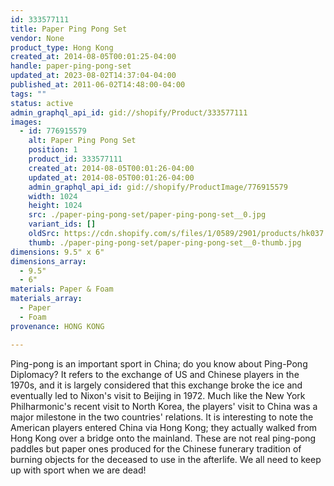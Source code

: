```yaml
---
id: 333577111
title: Paper Ping Pong Set
vendor: None
product_type: Hong Kong
created_at: 2014-08-05T00:01:25-04:00
handle: paper-ping-pong-set
updated_at: 2023-08-02T14:37:04-04:00
published_at: 2011-06-02T14:48:00-04:00
tags: ""
status: active
admin_graphql_api_id: gid://shopify/Product/333577111
images:
  - id: 776915579
    alt: Paper Ping Pong Set
    position: 1
    product_id: 333577111
    created_at: 2014-08-05T00:01:26-04:00
    updated_at: 2014-08-05T00:01:26-04:00
    admin_graphql_api_id: gid://shopify/ProductImage/776915579
    width: 1024
    height: 1024
    src: ./paper-ping-pong-set/paper-ping-pong-set__0.jpg
    variant_ids: []
    oldSrc: https://cdn.shopify.com/s/files/1/0589/2901/products/hk037.jpeg?v=1407211286
    thumb: ./paper-ping-pong-set/paper-ping-pong-set__0-thumb.jpg
dimensions: 9.5" x 6"
dimensions_array:
  - 9.5"
  - 6"
materials: Paper & Foam
materials_array:
  - Paper
  - Foam
provenance: HONG KONG

---
```


Ping-pong is an important sport in China; do you know about Ping-Pong Diplomacy? It refers to the exchange of US and Chinese players in the 1970s, and it is largely considered that this exchange broke the ice and eventually led to Nixon's visit to Beijing in 1972. Much like the New York Philharmonic's recent visit to North Korea, the players' visit to China was a major milestone in the two countries' relations. It is interesting to note the American players entered China via Hong Kong; they actually walked from Hong Kong over a bridge onto the mainland. These are not real ping-pong paddles but paper ones produced for the Chinese funerary tradition of burning objects for the deceased to use in the afterlife. We all need to keep up with sport when we are dead!
